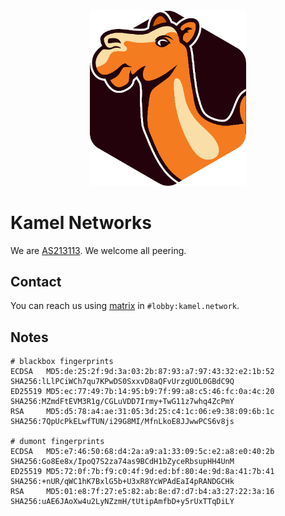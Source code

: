 <center><img src="https://raw.githubusercontent.com/kamelnetworks/site/master/kamelnetworks.png" width="250px"></center>

# Kamel Networks

We are [AS213113](https://www.peeringdb.com/net/23520). We welcome all peering.

## Contact

You can reach us using [matrix](https://matrix.org/) in `#lobby:kamel.network`.

## Notes

```
# blackbox fingerprints
ECDSA   MD5:de:25:2f:9d:3a:03:2b:87:93:a7:97:43:32:e2:1b:52  SHA256:lLlPCiWCh7qu7KPwDS0SxxvD8aQFvUrzgUOL0GBdC9Q
ED25519 MD5:ec:77:49:7b:14:95:b9:7f:99:a8:c5:46:fc:0a:4c:20  SHA256:MZmdFtEVM3R1g/CGLuVDD7Irmy+TwG11z7whq4ZcPmY
RSA     MD5:d5:78:a4:ae:31:05:3d:25:c4:1c:06:e9:38:09:6b:1c  SHA256:7QpUcPkELwfTUN/i29G8MI/MfnLkoE8JJwwPCS6v8js

# dumont fingerprints
ECDSA   MD5:e7:46:50:68:d4:2a:a9:a1:33:09:5c:e2:a8:e0:40:2b  SHA256:Go8Ee8x/IpoQ7S2za74as9BCdH1bZyceRbsupHH4UnM
ED25519 MD5:72:0f:7b:f9:c0:4f:9d:ed:bf:80:4e:9d:8a:41:7b:41  SHA256:+nUR/qWC1hK7BxlG5b+U3xR8YcWPAdEaI4pRANDGCHk
RSA     MD5:01:e8:7f:27:e5:82:ab:8e:d7:d7:b4:a3:27:22:3a:16  SHA256:uAE6JAoXw4u2LyNZzmH/tUtipAmfbD+y5rUxTTqDiLY
```
